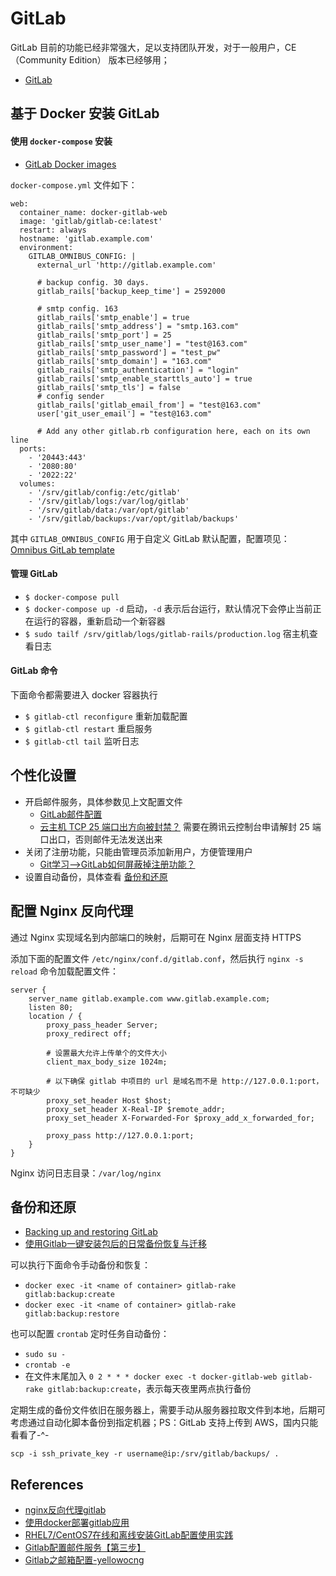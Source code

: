 # GitLab
GitLab 目前的功能已经非常强大，足以支持团队开发，对于一般用户，CE（Community Edition） 版本已经够用；
- [GitLab](https://about.gitlab.com/)


## 基于 Docker 安装 GitLab
#### 使用 `docker-compose` 安装 
- [GitLab Docker images](https://docs.gitlab.com/omnibus/docker/)

`docker-compose.yml` 文件如下：
```
web:
  container_name: docker-gitlab-web
  image: 'gitlab/gitlab-ce:latest'
  restart: always
  hostname: 'gitlab.example.com'
  environment:
    GITLAB_OMNIBUS_CONFIG: |
      external_url 'http://gitlab.example.com'

      # backup config. 30 days.
      gitlab_rails['backup_keep_time'] = 2592000

      # smtp config. 163
      gitlab_rails['smtp_enable'] = true
      gitlab_rails['smtp_address'] = "smtp.163.com"
      gitlab_rails['smtp_port'] = 25
      gitlab_rails['smtp_user_name'] = "test@163.com"
      gitlab_rails['smtp_password'] = "test_pw"
      gitlab_rails['smtp_domain'] = "163.com"
      gitlab_rails['smtp_authentication'] = "login"
      gitlab_rails['smtp_enable_starttls_auto'] = true
      gitlab_rails['smtp_tls'] = false
      # config sender
      gitlab_rails['gitlab_email_from'] = "test@163.com"
      user['git_user_email'] = "test@163.com"

      # Add any other gitlab.rb configuration here, each on its own line
  ports:
    - '20443:443'
    - '2080:80'
    - '2022:22'
  volumes:
    - '/srv/gitlab/config:/etc/gitlab'
    - '/srv/gitlab/logs:/var/log/gitlab'
    - '/srv/gitlab/data:/var/opt/gitlab'
    - '/srv/gitlab/backups:/var/opt/gitlab/backups'
```

其中 `GITLAB_OMNIBUS_CONFIG` 用于自定义 GitLab 默认配置，配置项见：[Omnibus GitLab template](https://gitlab.com/gitlab-org/omnibus-gitlab/blob/master/files/gitlab-config-template/gitlab.rb.template)

#### 管理 GitLab
- `$ docker-compose pull`
- `$ docker-compose up -d` 启动，`-d` 表示后台运行，默认情况下会停止当前正在运行的容器，重新启动一个新容器
- `$ sudo tailf /srv/gitlab/logs/gitlab-rails/production.log` 宿主机查看日志

#### GitLab 命令
下面命令都需要进入 docker 容器执行
- `$ gitlab-ctl reconfigure` 重新加载配置
- `$ gitlab-ctl restart` 重启服务
- `$ gitlab-ctl tail` 监听日志


## 个性化设置
- 开启邮件服务，具体参数见上文配置文件
    - [GitLab邮件配置](https://www.jianshu.com/p/b91d2e676cba)
    - [云主机 TCP 25 端口出方向被封禁？](https://cloud.tencent.com/document/product/215/12390) 需要在腾讯云控制台申请解封 25 端口出口，否则邮件无法发送出来
- 关闭了注册功能，只能由管理员添加新用户，方便管理用户
    - [Git学习-->GitLab如何屏蔽掉注册功能？](https://blog.csdn.net/ouyang_peng/article/details/78562125)
- 设置自动备份，具体查看 [备份和还原](#备份和还原)


## 配置 Nginx 反向代理
通过 Nginx 实现域名到内部端口的映射，后期可在 Nginx 层面支持 HTTPS

添加下面的配置文件 `/etc/nginx/conf.d/gitlab.conf`，然后执行 `nginx -s reload` 命令加载配置文件：
```
server {
    server_name gitlab.example.com www.gitlab.example.com;
    listen 80;
    location / {
        proxy_pass_header Server;
        proxy_redirect off;

        # 设置最大允许上传单个的文件大小
        client_max_body_size 1024m;

        # 以下确保 gitlab 中项目的 url 是域名而不是 http://127.0.0.1:port，不可缺少
        proxy_set_header Host $host;
        proxy_set_header X-Real-IP $remote_addr;
        proxy_set_header X-Forwarded-For $proxy_add_x_forwarded_for;

        proxy_pass http://127.0.0.1:port;
    }
}
```

Nginx 访问日志目录：`/var/log/nginx`


## 备份和还原
- [Backing up and restoring GitLab](https://docs.gitlab.com/ee/raketasks/backup_restore.html)
- [使用Gitlab一键安装包后的日常备份恢复与迁移](https://segmentfault.com/a/1190000002439923)

可以执行下面命令手动备份和恢复：

- `docker exec -it <name of container> gitlab-rake gitlab:backup:create`
- `docker exec -it <name of container> gitlab-rake gitlab:backup:restore`

也可以配置 `crontab` 定时任务自动备份：

- `sudo su -`
- `crontab -e`
- 在文件末尾加入 `0 2 * * * docker exec -t docker-gitlab-web gitlab-rake gitlab:backup:create`，表示每天夜里两点执行备份

定期生成的备份文件依旧在服务器上，需要手动从服务器拉取文件到本地，后期可考虑通过自动化脚本备份到指定机器；PS：GitLab 支持上传到 AWS，国内只能看看了-^-

`scp -i ssh_private_key -r username@ip:/srv/gitlab/backups/ .`


## References
- [nginx反向代理gitlab](https://www.jianshu.com/p/a86a1529d253)
- [使用docker部署gitlab应用](https://www.jianshu.com/p/05e3bb375f64)
- [RHEL7/CentOS7在线和离线安装GitLab配置使用实践](https://wsgzao.github.io/post/gitlab/)
- [Gitlab配置邮件服务【第三步】](https://iluoy.com/articles/17)
- [Gitlab之邮箱配置-yellowocng](https://blog.csdn.net/yelllowcong/article/details/79939589)


